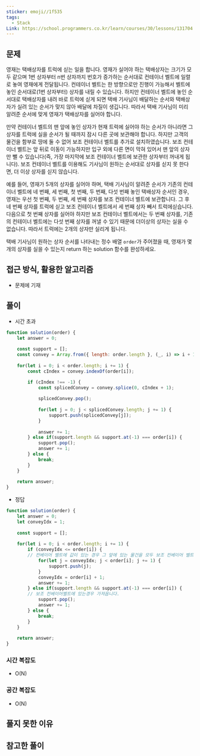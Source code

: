 ```yaml
---
sticker: emoji//1f535
tags:
  - Stack
Link: https://school.programmers.co.kr/learn/courses/30/lessons/131704
---
```

## 문제
영재는 택배상자를 트럭에 싣는 일을 합니다. 영재가 실어야 하는 택배상자는 크기가 모두 같으며 1번 상자부터 n번 상자까지 번호가 증가하는 순서대로 컨테이너 벨트에 일렬로 놓여 영재에게 전달됩니다. 컨테이너 벨트는 한 방향으로만 진행이 가능해서 벨트에 놓인 순서대로(1번 상자부터) 상자를 내릴 수 있습니다. 하지만 컨테이너 벨트에 놓인 순서대로 택배상자를 내려 바로 트럭에 싣게 되면 택배 기사님이 배달하는 순서와 택배상자가 실려 있는 순서가 맞지 않아 배달에 차질이 생깁니다. 따라서 택배 기사님이 미리 알려준 순서에 맞게 영재가 택배상자를 실어야 합니다.

만약 컨테이너 벨트의 맨 앞에 놓인 상자가 현재 트럭에 실어야 하는 순서가 아니라면 그 상자를 트럭에 실을 순서가 될 때까지 잠시 다른 곳에 보관해야 합니다. 하지만 고객의 물건을 함부로 땅에 둘 수 없어 보조 컨테이너 벨트를 추가로 설치하였습니다. 보조 컨테이너 벨트는 앞 뒤로 이동이 가능하지만 입구 외에 다른 면이 막혀 있어서 맨 앞의 상자만 뺄 수 있습니다(즉, 가장 마지막에 보조 컨테이너 벨트에 보관한 상자부터 꺼내게 됩니다). 보조 컨테이너 벨트를 이용해도 기사님이 원하는 순서대로 상자를 싣지 못 한다면, 더 이상 상자를 싣지 않습니다.

예를 들어, 영재가 5개의 상자를 실어야 하며, 택배 기사님이 알려준 순서가 기존의 컨테이너 벨트에 네 번째, 세 번째, 첫 번째, 두 번째, 다섯 번째 놓인 택배상자 순서인 경우, 영재는 우선 첫 번째, 두 번째, 세 번째 상자를 보조 컨테이너 벨트에 보관합니다. 그 후 네 번째 상자를 트럭에 싣고 보조 컨테이너 벨트에서 세 번째 상자 빼서 트럭에싣습니다. 다음으로 첫 번째 상자를 실어야 하지만 보조 컨테이너 벨트에서는 두 번째 상자를, 기존의 컨테이너 벨트에는 다섯 번째 상자를 꺼낼 수 있기 때문에 더이상의 상자는 실을 수 없습니다. 따라서 트럭에는 2개의 상자만 실리게 됩니다.

택배 기사님이 원하는 상자 순서를 나타내는 정수 배열 `order`가 주어졌을 때, 영재가 몇 개의 상자를 실을 수 있는지 return 하는 solution 함수를 완성하세요.
## 접근 방식, 활용한 알고리즘
- 문제에 기재

## 풀이
- 시간 초과
```javascript
function solution(order) {
    let answer = 0;
    
    const support = [];
    const convey = Array.from({ length: order.length }, (_, i) => i + 1);
    
    for(let i = 0; i < order.length; i += 1) {        
        const cIndex = convey.indexOf(order[i]);

        if (cIndex !== -1) {
            const splicedConvey = convey.splice(0, cIndex + 1);  
            
            splicedConvey.pop();
            
            for(let j = 0; j < splicedConvey.length; j += 1) {
                support.push(splicedConvey[j]);
            }
                        
            answer += 1;
        } else if(support.length && support.at(-1) === order[i]) {
            support.pop();
            answer += 1;
        } else {
            break;
        }
    }
    
    return answer;
}
```
- 정답
```javascript
function solution(order) {
    let answer = 0;
    let conveyIdx = 1; 
    
    const support = [];
    
    for(let i = 0; i < order.length; i += 1) {        
        if (conveyIdx <= order[i]) { 
        // 컨베이어 벨트에 값이 있는 경우 그 앞에 있는 물건을 모두 보조 컨베이어 벨트로 보냅니다.
            for(let j = conveyIdx; j < order[i]; j += 1) {
                support.push(j);
            }
            conveyIdx = order[i] + 1;                        
            answer += 1;
        } else if(support.length && support.at(-1) === order[i]) { 
        // 보조 컨베이어벨트에 있는경우 가져옵니다. 
            support.pop();
            answer += 1;
        } else {
            break;
        }
    }
    
    return answer;
}
```
### 시간 복잡도
- O(N)

### 공간 복잡도
- O(N)

## 풀지 못한 이유


## 참고한 풀이